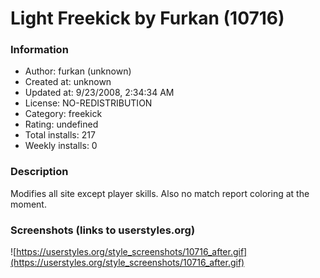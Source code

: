 # Light Freekick by Furkan (10716)

### Information
- Author: furkan (unknown)
- Created at: unknown
- Updated at: 9/23/2008, 2:34:34 AM
- License: NO-REDISTRIBUTION
- Category: freekick
- Rating: undefined
- Total installs: 217
- Weekly installs: 0


### Description
Modifies all site except player skills. Also no match report coloring at the moment.


### Screenshots (links to userstyles.org)
![https://userstyles.org/style_screenshots/10716_after.gif](https://userstyles.org/style_screenshots/10716_after.gif)



